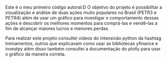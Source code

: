 Este é o meu primeiro código autoral:D
O objetivo do projeto é possibilitar a visualização e análise de duas ações muito populares no Brasil (PETR3 e PETR4) além de usar um gráfico para investigar o comportamento dessas ações e descobrir os melhores momentos para comprá-las e vendê-las a fim de alcançar maiores lucros e menores perdas.

Para realizar este projeto consultei vídeos do intensivão python da hashtag treinamentos, outros que explicavam como usar as bibliotecas yfinance e investpy além disso também consultei a documentação do plotly para usar o gráfico da maneira correta.
